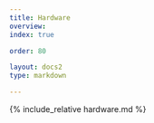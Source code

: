 ```yaml
---
title: Hardware 
overview: 
index: true

order: 80

layout: docs2
type: markdown

---
```

{% include_relative hardware.md %}
